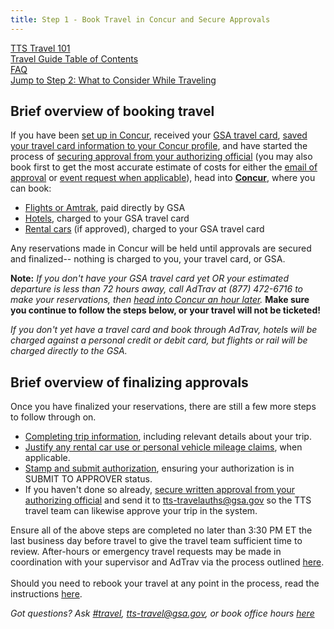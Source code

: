 ```yaml
---
title: Step 1 - Book Travel in Concur and Secure Approvals
---
```


[TTS Travel 101]({{site.baseurl}}/travel-101) <br>
[Travel Guide Table of Contents]({{site.baseurl}}/travel-guide-table-of-contents) <br>
[FAQ]({{site.baseurl}}/travel-guide-faq) <br>
[Jump to Step 2: What to Consider While Traveling]({{site.baseurl}}/travel-guide-2-travel)

## Brief overview of booking travel

If you have been [set up in Concur]({{site.baseurl}}/first-time-travel-get-in-concur), received your [GSA travel card]({{site.baseurl}}/first-time-travel-travel-card), [saved your travel card information to your Concur profile]({{site.baseurl}}/first-time-travel-complete-concur-profile), and have started the process of [securing approval from your authorizing official]({{site.baseurl}}/travel-guide-faq/#how-to-secure-authorizing-official-approval) (you may also book first to get the most accurate estimate of costs for either the [email of approval]({{site.baseurl}}/travel-guide-faq/#how-to-secure-authorizing-official-approval) or [event request when applicable]({{site.baseurl}}/travel-guide-faq/#how-can-i-get-my-travel-approved-to-attend-a-training-conference-speaking-event-or-other-irl-or-large-team-gathering)), head into **[Concur](https://travel.gsa.gov)**, where you can book:

* [Flights or Amtrak]({{site.baseurl}}/travel-guide-faq/#how-to-book-flights-or-rail), paid directly by GSA
* [Hotels]({{site.baseurl}}/travel-guide-faq/#book-lodging), charged to your GSA travel card
* [Rental cars]({{site.baseurl}}/travel-guide-faq/#booking-a-rental-car) (if approved), charged to your GSA travel card

Any reservations made in Concur will be held until approvals are secured and finalized-- nothing is charged to you, your travel card, or GSA.

**Note:** _If you don't have your GSA travel card yet OR your estimated departure is less than 72 hours away, call AdTrav at (877) 472-6716 to make your reservations, then [head into Concur an hour later](https://travel.gsa.gov)._ **Make sure you continue to follow the steps below, or your travel will not be ticketed!**

*If you don't yet have a travel card and book through AdTrav, hotels will be charged against a personal credit or debit card, but flights or rail will be charged directly to the GSA.*

## Brief overview of finalizing approvals

Once you have finalized your reservations, there are still a few more steps to follow through on.

* [Completing trip information]({{site.baseurl}}/travel-guide-faq/#how-to-complete-your-trip-information), including relevant details about your trip.
* [Justify any rental car use or personal vehicle mileage claims]({{site.baseurl}}/travel-guide-faq/#how-to-justify-rental-cars-and-personal-vehicle-mileage), when applicable.
* [Stamp and submit authorization]({{site.baseurl}}/travel-guide-faq/#how-to-stamp-and-submit-for-travel-team-approval), ensuring your authorization is in SUBMIT TO APPROVER status.
* If you haven't done so already, [secure written approval from your authorizing official]({{site.baseurl}}/travel-guide-faq/#how-to-secure-authorizing-official-approval) and send it to tts-travelauths@gsa.gov so the TTS travel team can likewise approve your trip in the system.

Ensure all of the above steps are completed no later than 3:30 PM ET the last business day before travel to give the travel team sufficient time to review. After-hours or emergency travel requests may be made in coordination with your supervisor and AdTrav via the process outlined [here]({{site.baseurl}}/travel-guide-B-after-hours-emergency-travel-authorizations).<br>
<br>
Should you need to rebook your travel at any point in the process, read the instructions [here]({{site.baseurl}}/travel-guide-A-amended-authorizations).

*Got questions? Ask [#travel](https://gsa-tts.slack.com/messages/travel), [tts-travel@gsa.gov](mailto:tts-travel@gsa.gov), or book office hours [here](https://sites.google.com/a/gsa.gov/tts-office-hours/)*
